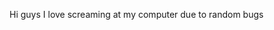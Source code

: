 Hi guys
I love screaming at my computer due to random bugs
<!---
LemonboyC3/LemonboyC3 is a ✨ special ✨ repository because its `README.md` (this file) appears on your GitHub profile.
You can click the Preview link to take a look at your changes.
--->
